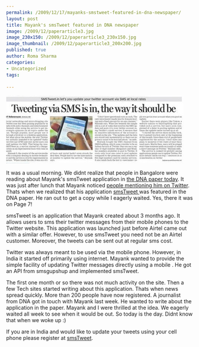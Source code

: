 ```yaml
--- 
permalink: /2009/12/17/mayanks-smstweet-featured-in-dna-newspaper/
layout: post
title: Mayank's smsTweet featured in DNA newspaper
image: /2009/12/paperarticle3.jpg
image_230x150: /2009/12/paperarticle3_230x150.jpg
image_thumbnail: /2009/12/paperarticle3_200x200.jpg
published: true
author: Roma Sharma
categories: 
- Uncategorized
tags:

---
```

<img class="alignnone size-full wp-image-2140" title="paperArticle" src="/2009/12/paperarticle3.jpg" alt="paperArticle" width="479" height="184" />

It was a usual morning. We didnt realize that people in Bangalore were reading about Mayank's smsTweet application in <a href="http://www.dnaindia.com/scitech/report_tweeting-via-sms-is-in-the-way-it-should-be_1324562">the DNA paper today</a>. It was just after lunch that Mayank noticed <a href="http://twitter.com/#search?q=%40mayanks">people mentioning him on Twitter</a>. Thats when we realized that his application <a href="http://www.smstweet.in/">smsTweet </a>was featured in the DNA paper. He ran out to get a copy while I eagerly waited. Yes, there it was on Page 7!<!--more-->

smsTweet is an application that Mayank created about 3 months ago. It allows users to sms their twitter messages from their mobile phones to the Twitter website. This application was launched just before Airtel came out with a similar offer. However, to use smsTweet you need not be an Airtel customer. Moreover, the tweets can be sent out at regular sms cost.

Twitter was always meant to be used via the mobile phone. However, in India it started off primarily using internet. Mayank wanted to provide the simple facility of updating Twitter messages directly using a mobile . He got an API from smsgupshup and implemented smsTweet.

The first one month or so there was not much activity on the site. Then a few Tech sites started writing about this application. Thats when news spread quickly. More than 200 people have now registered. A journalist from DNA got in touch with Mayank last week. He wanted to write about the application in the paper. Mayank and I were thrilled at the idea. We eagerly waited all week to see when it would be out. So today is the day. Didnt know that when we woke up :)

If you are in India and would like to update your tweets using your cell phone please register at <a href="http://www.smstweet.in/">smsTweet</a>.
